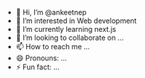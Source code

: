 - 👋 Hi, I’m @ankeetnep
- 👀 I’m interested in Web development
- 🌱 I’m currently learning next.js
- 💞️ I’m looking to collaborate on ...
- 📫 How to reach me ...
- 😄 Pronouns: ...
- ⚡ Fun fact: ...

<!---
ankeetnep/ankeetnep is a ✨ special ✨ repository because its `README.md` (this file) appears on your GitHub profile.
You can click the Preview link to take a look at your changes.
--->
